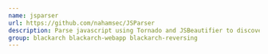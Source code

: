 ```yaml
---
name: jsparser
url: https://github.com/nahamsec/JSParser
description: Parse javascript using Tornado and JSBeautifier to discover interesting enpoints.
group: blackarch blackarch-webapp blackarch-reversing
---
```

